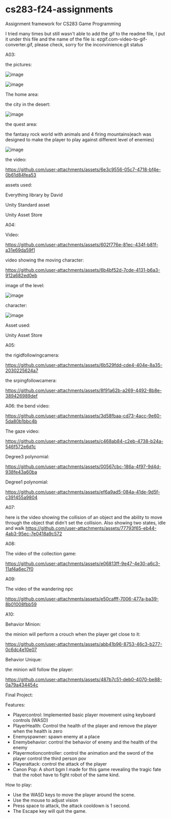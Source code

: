 # cs283-f24-assignments
Assignment framework for CS283 Game Programming

I tried many times but still wasn't able to add the gif to the readme file, I put it under this file and the name of the file is: ezgif.com-video-to-gif-converter.gif, please check, sorry for the inconvinience.git status

A03:

the pictures:

![image](https://github.com/user-attachments/assets/dd247364-6e8b-4415-aa2c-150938791d1a)

![image](https://github.com/user-attachments/assets/77fff99e-b1b1-4cbe-8ee0-96cdb7fb8287)

The home area:

the city in the desert:

![image](https://github.com/user-attachments/assets/f70a22d6-9021-4809-8ac2-f370c11c9df2)

the quest area:

the fantasy rock world with animals and 4 firing mountains(each was designed to make the player to play against different level of enemies)

![image](https://github.com/user-attachments/assets/1b849648-a60d-468e-9541-6d3881f99398)

the video:

https://github.com/user-attachments/assets/6e3c9556-05c7-4718-bf4e-0b61d84fea53

assets used:

Everything library by David

Unity Standard asset

Unity Asset Store

A04:

Video:


https://github.com/user-attachments/assets/602f776e-81ec-434f-b81f-a31e69da59f1

video showing the moving character:



https://github.com/user-attachments/assets/6b4bf52d-7cde-4131-b6a3-912a682ed0eb



image of the level:

![image](https://github.com/user-attachments/assets/95dfa2b9-de76-4534-b11b-f59c163e4127)

character:

![image](https://github.com/user-attachments/assets/6f7abfaf-f08a-4b8e-b58e-8b62339e3be6)

Asset used:

Unity Asset Store

A05:

the rigidfollowingcamera:


https://github.com/user-attachments/assets/6b529fdd-cde4-404e-8a35-2030225624a7


the srpingfollowcamera:


https://github.com/user-attachments/assets/8f91a62b-a269-4492-8b8e-389426989def

A06:
the bend video:


https://github.com/user-attachments/assets/3d58fbaa-cd73-4acc-9e60-5da80b1bbc4b

The gaze video:

https://github.com/user-attachments/assets/c468ab84-c2eb-4738-b24a-546f572e6d1c



Degree3 polynomial:

https://github.com/user-attachments/assets/00567cbc-186a-4f97-9d4d-938fe43a60ba

Degree1 polynomial:


https://github.com/user-attachments/assets/ef6a9ad5-084a-41de-9d5f-c391455a9804

A07:


here is the video showing the collision of an object and the ability to move through the object that didn't set the collision. Also showing two states, idle and walk
https://github.com/user-attachments/assets/77793f65-eb44-4ab3-95ec-7e0418a9c572

A08:

The video of the collection game:



https://github.com/user-attachments/assets/e06813ff-9e47-4e30-a6c3-11af4a6ec7f0

A09:

The video of the wandering npc

https://github.com/user-attachments/assets/e50cafff-7006-477a-ba39-8b01008fbb59

A10:

Behavior Minion:

the minion will perform a crouch when the player get close to it:



https://github.com/user-attachments/assets/abb41b96-8753-46c3-b277-0c6dc4e10e07

Behavior Unique:

the minion will follow the player:



https://github.com/user-attachments/assets/487b7c51-deb0-4070-be88-0a79a434454c

Final Project:

Features:

- Playercontrol: Implemented basic player movement using keyboard controls (WASD)
- PlayerHealth: Control the health of the player and remove the player when the health is zero
- Enemyspawner: spawn enemy at a place
- Enemybehavior: control the behavior of enemy and the health of the enemy
- Playermotioncontroller: control the animation and the sword of the player control the third person pov
- Playerattack: control the attack of the player
- Canon Pop: A short bgm I made for this game revealing the tragic fate that the robot have to fight robot of the same kind.

How to play:

- Use the WASD keys to move the player around the scene.
- Use the mouse to adjust vision
- Press space to attack, the attack cooldown is 1 second.
- The Escape key will quit the game.